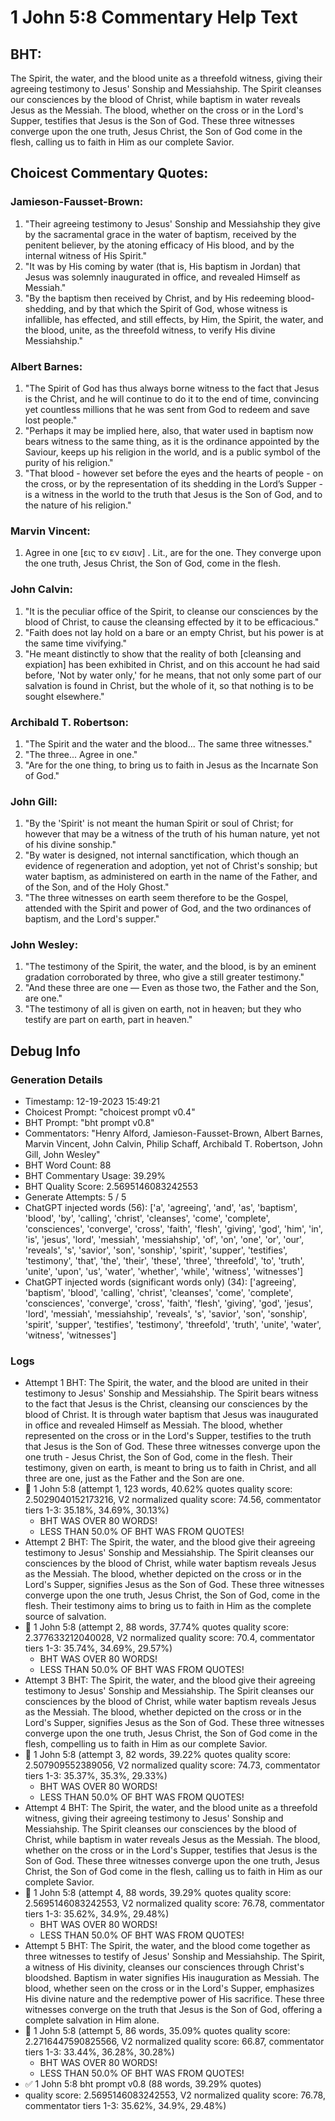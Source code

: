 # 1 John 5:8 Commentary Help Text

## BHT:
The Spirit, the water, and the blood unite as a threefold witness, giving their agreeing testimony to Jesus' Sonship and Messiahship. The Spirit cleanses our consciences by the blood of Christ, while baptism in water reveals Jesus as the Messiah. The blood, whether on the cross or in the Lord's Supper, testifies that Jesus is the Son of God. These three witnesses converge upon the one truth, Jesus Christ, the Son of God come in the flesh, calling us to faith in Him as our complete Savior.

## Choicest Commentary Quotes:
### Jamieson-Fausset-Brown:
1. "Their agreeing testimony to Jesus' Sonship and Messiahship they give by the sacramental grace in the water of baptism, received by the penitent believer, by the atoning efficacy of His blood, and by the internal witness of His Spirit." 
2. "It was by His coming by water (that is, His baptism in Jordan) that Jesus was solemnly inaugurated in office, and revealed Himself as Messiah."
3. "By the baptism then received by Christ, and by His redeeming blood-shedding, and by that which the Spirit of God, whose witness is infallible, has effected, and still effects, by Him, the Spirit, the water, and the blood, unite, as the threefold witness, to verify His divine Messiahship."

### Albert Barnes:
1. "The Spirit of God has thus always borne witness to the fact that Jesus is the Christ, and he will continue to do it to the end of time, convincing yet countless millions that he was sent from God to redeem and save lost people."
2. "Perhaps it may be implied here, also, that water used in baptism now bears witness to the same thing, as it is the ordinance appointed by the Saviour, keeps up his religion in the world, and is a public symbol of the purity of his religion."
3. "That blood - however set before the eyes and the hearts of people - on the cross, or by the representation of its shedding in the Lord’s Supper - is a witness in the world to the truth that Jesus is the Son of God, and to the nature of his religion."

### Marvin Vincent:
1. Agree in one [εις το εν εισιν] . Lit., are for the one. They converge upon the one truth, Jesus Christ, the Son of God, come in the flesh.


### John Calvin:
1. "It is the peculiar office of the Spirit, to cleanse our consciences by the blood of Christ, to cause the cleansing effected by it to be efficacious."
2. "Faith does not lay hold on a bare or an empty Christ, but his power is at the same time vivifying."
3. "He meant distinctly to show that the reality of both [cleansing and expiation] has been exhibited in Christ, and on this account he had said before, 'Not by water only,' for he means, that not only some part of our salvation is found in Christ, but the whole of it, so that nothing is to be sought elsewhere."

### Archibald T. Robertson:
1. "The Spirit and the water and the blood... The same three witnesses." 
2. "The three... Agree in one." 
3. "Are for the one thing, to bring us to faith in Jesus as the Incarnate Son of God."

### John Gill:
1. "By the 'Spirit' is not meant the human Spirit or soul of Christ; for however that may be a witness of the truth of his human nature, yet not of his divine sonship."
2. "By water is designed, not internal sanctification, which though an evidence of regeneration and adoption, yet not of Christ's sonship; but water baptism, as administered on earth in the name of the Father, and of the Son, and of the Holy Ghost."
3. "The three witnesses on earth seem therefore to be the Gospel, attended with the Spirit and power of God, and the two ordinances of baptism, and the Lord's supper."

### John Wesley:
1. "The testimony of the Spirit, the water, and the blood, is by an eminent gradation corroborated by three, who give a still greater testimony." 
2. "And these three are one — Even as those two, the Father and the Son, are one."
3. "The testimony of all is given on earth, not in heaven; but they who testify are part on earth, part in heaven."


## Debug Info
### Generation Details
- Timestamp: 12-19-2023 15:49:21
- Choicest Prompt: "choicest prompt v0.4"
- BHT Prompt: "bht prompt v0.8"
- Commentators: "Henry Alford, Jamieson-Fausset-Brown, Albert Barnes, Marvin Vincent, John Calvin, Philip Schaff, Archibald T. Robertson, John Gill, John Wesley"
- BHT Word Count: 88
- BHT Commentary Usage: 39.29%
- BHT Quality Score: 2.5695146083242553
- Generate Attempts: 5 / 5
- ChatGPT injected words (56):
	['a', 'agreeing', 'and', 'as', 'baptism', 'blood', 'by', 'calling', 'christ', 'cleanses', 'come', 'complete', 'consciences', 'converge', 'cross', 'faith', 'flesh', 'giving', 'god', 'him', 'in', 'is', 'jesus', 'lord', 'messiah', 'messiahship', 'of', 'on', 'one', 'or', 'our', 'reveals', 's', 'savior', 'son', 'sonship', 'spirit', 'supper', 'testifies', 'testimony', 'that', 'the', 'their', 'these', 'three', 'threefold', 'to', 'truth', 'unite', 'upon', 'us', 'water', 'whether', 'while', 'witness', 'witnesses']
- ChatGPT injected words (significant words only) (34):
	['agreeing', 'baptism', 'blood', 'calling', 'christ', 'cleanses', 'come', 'complete', 'consciences', 'converge', 'cross', 'faith', 'flesh', 'giving', 'god', 'jesus', 'lord', 'messiah', 'messiahship', 'reveals', 's', 'savior', 'son', 'sonship', 'spirit', 'supper', 'testifies', 'testimony', 'threefold', 'truth', 'unite', 'water', 'witness', 'witnesses']

### Logs
- Attempt 1 BHT: The Spirit, the water, and the blood are united in their testimony to Jesus' Sonship and Messiahship. The Spirit bears witness to the fact that Jesus is the Christ, cleansing our consciences by the blood of Christ. It is through water baptism that Jesus was inaugurated in office and revealed Himself as Messiah. The blood, whether represented on the cross or in the Lord's Supper, testifies to the truth that Jesus is the Son of God. These three witnesses converge upon the one truth - Jesus Christ, the Son of God, come in the flesh. Their testimony, given on earth, is meant to bring us to faith in Christ, and all three are one, just as the Father and the Son are one.
- 🔄 1 John 5:8 (attempt 1, 123 words, 40.62% quotes quality score: 2.5029040152173216, V2 normalized quality score: 74.56, commentator tiers 1-3: 35.18%, 34.69%, 30.13%) 
	- BHT WAS OVER 80 WORDS! 
	- LESS THAN 50.0% OF BHT WAS FROM QUOTES!
- Attempt 2 BHT: The Spirit, the water, and the blood give their agreeing testimony to Jesus' Sonship and Messiahship. The Spirit cleanses our consciences by the blood of Christ, while water baptism reveals Jesus as the Messiah. The blood, whether depicted on the cross or in the Lord's Supper, signifies Jesus as the Son of God. These three witnesses converge upon the one truth, Jesus Christ, the Son of God, come in the flesh. Their testimony aims to bring us to faith in Him as the complete source of salvation.
- 🔄 1 John 5:8 (attempt 2, 88 words, 37.74% quotes quality score: 2.377633212040028, V2 normalized quality score: 70.4, commentator tiers 1-3: 35.74%, 34.69%, 29.57%) 
	- BHT WAS OVER 80 WORDS! 
	- LESS THAN 50.0% OF BHT WAS FROM QUOTES!
- Attempt 3 BHT: The Spirit, the water, and the blood give their agreeing testimony to Jesus' Sonship and Messiahship. The Spirit cleanses our consciences by the blood of Christ, while water baptism reveals Jesus as the Messiah. The blood, whether depicted on the cross or in the Lord's Supper, signifies Jesus as the Son of God. These three witnesses converge upon the one truth, Jesus Christ, the Son of God come in the flesh, compelling us to faith in Him as our complete Savior.
- 🔄 1 John 5:8 (attempt 3, 82 words, 39.22% quotes quality score: 2.507909552389056, V2 normalized quality score: 74.73, commentator tiers 1-3: 35.37%, 35.3%, 29.33%) 
	- BHT WAS OVER 80 WORDS! 
	- LESS THAN 50.0% OF BHT WAS FROM QUOTES!
- Attempt 4 BHT: The Spirit, the water, and the blood unite as a threefold witness, giving their agreeing testimony to Jesus' Sonship and Messiahship. The Spirit cleanses our consciences by the blood of Christ, while baptism in water reveals Jesus as the Messiah. The blood, whether on the cross or in the Lord's Supper, testifies that Jesus is the Son of God. These three witnesses converge upon the one truth, Jesus Christ, the Son of God come in the flesh, calling us to faith in Him as our complete Savior.
- 🔄 1 John 5:8 (attempt 4, 88 words, 39.29% quotes quality score: 2.5695146083242553, V2 normalized quality score: 76.78, commentator tiers 1-3: 35.62%, 34.9%, 29.48%) 
	- BHT WAS OVER 80 WORDS! 
	- LESS THAN 50.0% OF BHT WAS FROM QUOTES!
- Attempt 5 BHT: The Spirit, the water, and the blood come together as three witnesses to testify of Jesus' Sonship and Messiahship. The Spirit, a witness of His divinity, cleanses our consciences through Christ's bloodshed. Baptism in water signifies His inauguration as Messiah. The blood, whether seen on the cross or in the Lord's Supper, emphasizes His divine nature and the redemptive power of His sacrifice. These three witnesses converge on the truth that Jesus is the Son of God, offering a complete salvation in Him alone.
- 🔄 1 John 5:8 (attempt 5, 86 words, 35.09% quotes quality score: 2.2716447590825566, V2 normalized quality score: 66.87, commentator tiers 1-3: 33.44%, 36.28%, 30.28%) 
	- BHT WAS OVER 80 WORDS! 
	- LESS THAN 50.0% OF BHT WAS FROM QUOTES!
- ✅ 1 John 5:8 bht prompt v0.8 (88 words, 39.29% quotes)
- quality score: 2.5695146083242553, V2 normalized quality score: 76.78, commentator tiers 1-3: 35.62%, 34.9%, 29.48%)